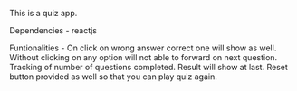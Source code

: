 This is a quiz app.

Dependencies - reactjs

Funtionalities -
    On click on wrong answer correct one will show as well.
    Without clicking on any option will not able to forward on next question.
    Tracking of number of questions completed.
    Result will show at last. 
    Reset button provided as well so that you can play quiz again.
